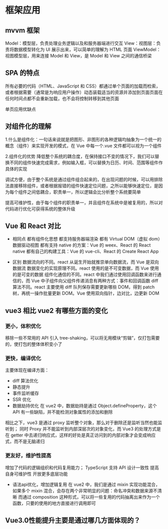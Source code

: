 # 框架应用

## mvvm 框架

Model：模型层，负责处理业务逻辑以及和服务器端进行交互
View：视图层：负责将数据模型转化为 UI 展示出来，可以简单的理解为 HTML 页面
ViewModel：视图模型层，用来连接 Model 和 View，是 Model 和 View 之间的通信桥梁

## SPA 的特点

所有必要的代码（HTML、JavaScript 和 CSS）都通过单个页面的加载而检索，或者根据需要（通常是为响应用户操作）动态装载适当的资源并添加到页面页面在任何时间点都不会重新加载，也不会将控制转移到其他页面

单页应用优缺点

## 对组件化的理解

1.什么是组件化：一句话来说就是把图形、非图形的各种逻辑均抽象为一个统一的概念（组件）来实现开发的模式，在 Vue 中每一个.vue 文件都可以视为一个组件

2.组件化的优势
降低整个系统的耦合度，在保持接口不变的情况下，我们可以替换不同的组件快速完成需求，例如输入框，可以替换为日历、时间、范围等组件作具体的实现

调试方便，由于整个系统是通过组件组合起来的，在出现问题的时候，可以用排除法直接移除组件，或者根据报错的组件快速定位问题，之所以能够快速定位，是因为每个组件之间低耦合，职责单一，所以逻辑会比分析整个系统要简单

提高可维护性，由于每个组件的职责单一，并且组件在系统中是被复用的，所以对代码进行优化可获得系统的整体升级

## Vue 和 React 对比

- 相同点
  都有组件化思想
  都支持服务器端渲染
  都有 Virtual DOM（虚拟 dom）
  数据驱动视图
  都有支持 native 的方案：Vue 的 weex、React 的 React native
  都有自己的构建工具：Vue 的 vue-cli、React 的 Create React App

- 区别
  数据流向的不同。react 从诞生开始就推崇单向数据流，而 Vue 是双向数据流
  数据变化的实现原理不同。react 使用的是不可变数据，而 Vue 使用的是可变的数据
  组件化通信的不同。react 中我们通过使用回调函数来进行通信的，而 Vue 中子组件向父组件传递消息有两种方式：事件和回调函数
  diff 算法不同。react 主要使用 diff 队列保存需要更新哪些 DOM，得到 patch 树，再统一操作批量更新 DOM。Vue 使用双向指针，边对比，边更新 DOM

## vue3 相比 vue2 有哪些方面的变化

### 更小，体积优化

移除一些不常用的 API
引入 tree-shaking，可以将无用模块“剪辑”，仅打包需要的，使打包的整体体积变小了

### 更快，编译优化

主要体现在编译方面：

- diff 算法优化
- 静态提升
- 事件监听缓存
- SSR 优化
- 数据劫持优化
  在 vue2 中，数据劫持是通过 Object.defineProperty，这个 API 有一些缺陷，并不能检测对象属性的添加和删除

相比之下，vue3 是通过 proxy 监听整个对象，那么对于删除还是监听当然也能监听到；
同时 Proxy 并不能监听到内部深层次的对象变化，而 Vue3 的处理方式是在 getter 中去递归响应式，这样的好处是真正访问到的内部对象才会变成响应式，而不是无脑递归

### 更友好，维护性提高

增加了代码的逻辑组织和代码复用能力；
TypeScript 支持
API 设计一致性
提高自身可维护性
开放更多底层功能

- 语法api优化，增加逻辑复用
  在 vue2 中，我们是通过 mixin 实现功能混合，如果多个 mixin 混合，会存在两个非常明显的问题：命名冲突和数据来源不清晰
  而通过 composition 这种形式，可以将一些复用的代码抽离出来作为一个函数，只要的使用的地方直接进行调用即可


## Vue3.0性能提升主要是通过哪几方面体现的？